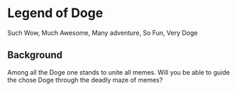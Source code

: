 ﻿# Legend of Doge

Such Wow, Much Awesome, Many adventure, So Fun, Very Doge

## Background

Among all the Doge one stands to unite all memes. Will you be able to guide the chose Doge through the deadly maze of memes?